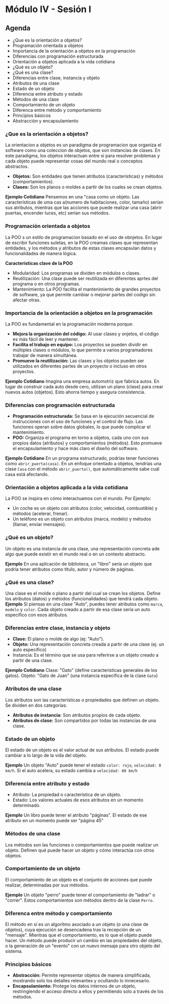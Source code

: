 # Módulo IV - Sesión I

## Agenda

- ¿Que es la orientación a objetos?
- Programación orientada a objetos
- Importancia de la orientación a objetos en la programación
- Diferencias con programación estructurada
- Orientación a objetos aplicada a la vida cotidiana
- ¿Qué es un objeto?
- ¿Qué es una clase?
- Diferencias entre clase, instancia y objeto
- Atributos de una clase
- Estado de un objeto
- Diferencia entre atributo y estado
- Métodos de una clase
- Comportamiento de un objeto
- Diferenca entre método y comportamiento
- Principios básicos
- Abstracción y encapsulamiento

### ¿Que es la orientación a objetos?

La orientacion a objetos es un paradigma de programacion que organiza el software como una coleccion de objetos, que son instancias de clases. En este paradigma, los objetos interactuan entre sí para resolver problemas y cada objeto puede representar cosas del mundo real o conceptos abstractos.

- **Objetos:** Son entidades que tienen atributos (características) y métodos (comportamientos).
- **Clases:** Son los planos o moldes a partir de los cuales se crean objetos.

**Ejemplo Cotidiano**
Pensemos en una "casa como un objeto. Las características de uma cas a(numero de habitaciones, color, tamaño) serían sus atributos, mientras que las acciones que puede realizar una casa (abrir puertas, encender luces, etc) serían sus métodos.

### Programación orientada a objetos

La POO s un estilo de programacion basado en el uso de obnjetos. En lugar de escribir funciones suletas, en la POO creamas clases que representan entidades, y los métodos y atributos de estas clases encapsulan datos y funcionalidades de manera lógica.

**Características clave de la POO**

- Modularidad: Los programas se dividen en módulos o clases.
- Reutilización: Una clase puede ser reutilizada en diferentes aprtes del programa o en otros programas.
- Mantenimiento: La POO facilita el mantenimiento de grandes proyectos de software, ya que permite cambiar o mejorar partes del codigo sin afectar otras.

### Importancia de la orientación a objetos en la programación

La POO es fundamental en la programación moderna porque:

- **Mejora la organización del código:** Al usar clases y onjetos, el código es más fácil de leer y mantener.
- **Facilita el trabajo en equipo:** Los proyectos se pueden dividir en múltiples clases o módulos, lo que permite a varios programadores trabajar de manera simultánea.
- **Promueve la reutilización:** Las clases y los objetos pueden ser utilizados en diferentes partes de un proyecto o incluso en otros proyectos.

**Ejemplo Cotidiano**
Imagina una empresa automotriz que fabrica autos. En lugar de construir cada auto desde cero, utilizan un plano (clase) para crear nuevos autos (objetos). Esto ahorra tiempo y asegura consistencia.

### Diferencias con programación estructurada

- **Programación estructurada:** Se basa en la ejecución secuencial de instrucciones con el uso de funciones y el control de flujo. Las funciones operan sobre datos globales, lo que puede complicar el mantenimiento.
- **POO:** Organiza el programa en torno a objetos, cada uno con sus propios datos (atributos) y comportamientos (métodos). Esto promueve el encapsulamiento y hace más claro el diseño del software.

**Ejemplo Cotidiano**
En un programa estructurado, podrías tener funciones como `abrir_puerta(casa)`. En un enfoque orientado a objetos, tendrías una clase `Casa` con el método `abrir_puerta()`, que automáticamente sabe cuál casa está afectando.

### Orientación a objetos aplicada a la vida cotidiana

La POO se inspira en cómo interactuamos con el mundo. Por Ejemplo:

- Un coche es un objeto con atributos (color, velocidad, combustible) y métodos (acelerar, frenar).
- Un teléfono es un objeto con atributos (marca, modelo) y métodos (llamar, enviar mensajes).

### ¿Qué es un objeto?

Un objeto es una instancia de una clase, una representación concreta ade algo que puede existir en el mundo real o en un contexto abstracto.

**Ejemplo**
En una aplicación de biblioteca, un "libro" sería un objeto que podría tener atributos como título, autor y número de páginas.

### ¿Qué es una clase?

Una clase es el molde o plano a partir del cual se crean los objetos. Define los atributos (datos) y métodos (funcionalidades) que tendrá cada objeto.
**Ejemplo**
Si piensas en una clase "Auto", puedes tener atributos como `marca`, `modelo` y `color`. Cada objeto creado a partir de esa clase sería un auto específico con esos atributos.

### Diferencias entre clase, instancia y objeto

- **Clase:** El plano o molde de algo (ej: "Auto").
- **Objeto:** Una representación concreta creada a partir de una clase (ej. un auto específico)
- Instancia: Es el término que se usa para referirse a un objeto creado a partir de una clase.

**Ejemplo Cotidiano**
Clase: "Gato" (define características generales de los gatos). Objeto: "Gato de Juan" (una instancia específica de la clase `Gato`)

### Atributos de una clase

Los atributos son las características o propiedades que definen un objeto. Se dividen en dos categorías:

- **Atributos de instancia:** Son atributos propios de cada objeto.
- **Atributos de clase:** Son compartidos por todas las instancias de una clase.

### Estado de un objeto

El estado de un objeto es el valor actual de sus atributos. El estado puede cambiar a lo largo de la vida del objeto.

**Ejemplo**
Un objeto "Auto" puede tener el estado `color: rojo`, `velocidad: 0 km/h`. Si el auto acelera, su estado cambia a `velocidad: 60 km/h`

### Diferencia entre atributo y estado

- Atributo: La propiedad o característica de un objeto.
- Estado: Los valores actuales de esos atributos en un momento determinado.

**Ejemplo**
Un libro puede tener el atributo "páginas". El estado de ese atributo en un momento puede ser "página 45"

### Métodos de una clase

Los métodos son las funciones o comportamientos que puede realizar un objeto. Definen qué puede hacer un objeto y cómo interactúa con otros objetos.

### Comportamiento de un objeto

El comportamiento de un objeto es el conjunto de acciones que puede realizar, determinadas por sus métodos.

**Ejemplo**
Un objeto "perro" puede tener el comportamiento de "ladrar" o "correr". Estos comportamientos son métodos dentro de la clase `Perro`.

### Diferenca entre método y comportamiento

El método en sí es un algoritmo asociado a un objeto (o una clase de objetos), cuya ejecución se desencadena tras la recepción de un "mensaje". Mientras que el comportamiento, es lo que el objeto puede hacer. Un método puede producir un cambio en las propiedades del objeto, o la generación de un "evento" con un nuevo mensaje para otro objeto del sistema.

### Principios básicos

- **Abstracción:** Permite representar objetos de manera simplificada, mostrando solo los detalles relevantes y ocultando lo innecesario.
- **Encapsulamiento:** Protege los datos internos de un objeto, restringiendo el acceso directo a ellos y permitiendo solo a través de los métodos.
